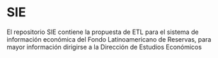 # SIE
El repositorio SIE contiene la propuesta de ETL para el sistema de información económica del Fondo Latinoamericano de Reservas, para mayor información dirigirse a la Dirección de Estudios Económicos
